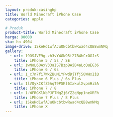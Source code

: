 ```yaml
---
layout: produk-casinghp
title: World Minecraft iPhone Case
categories: apple

# Produk
product-title: World Minecraft iPhone Case
harga: 90000
sku: hn-4904
image-drive: 1SkeHd1wfAJuONcbtbwRwad4xQB8wmNMq
gallery:
  - url: 19OSJVE9g-zh3vYWGN95t27B4hCrOGJrS
    title: iPhone 5 / 5s / SE
  - url: 1wNoL6OAxV33aIS7BzpBAiB4aLcQuEG36
    title: iPhone 6 / 6s
  - url: 1_c7n7fi7WxZBuM1YPwdDjTfj50WHxIiQ
    title: iPhone 6 Plus / 6s Plus
  - url: 1lVOykCKfZ5AqT9PSKl6IxkulXvpmHi5A
    title: iPhone 7 / 8
  - url: 1-WFRGKlkbPJFTNqZj6YZ2qNpp1neXRFh
    title: iPhone 7 Plus / 8 Plus
  - url: 1SkeHd1wfAJuONcbtbwRwad4xQB8wmNMq
    title: iPhone X
---
```

